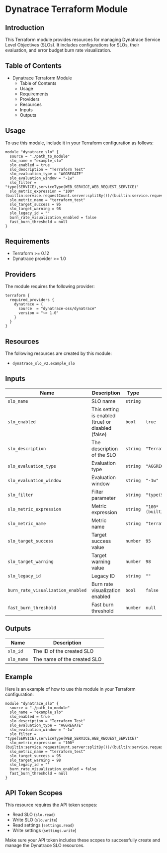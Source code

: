 # Dynatrace Terraform Module

## Introduction
This Terraform module provides resources for managing Dynatrace Service Level Objectives (SLOs). It includes configurations for SLOs, their evaluation, and error budget burn rate visualization.

## Table of Contents
- Dynatrace Terraform Module
  - Table of Contents
  - Usage
  - Requirements
  - Providers
  - Resources
  - Inputs
  - Outputs

## Usage
To use this module, include it in your Terraform configuration as follows:
```hcl
module "dynatrace_slo" {
  source = "./path_to_module"
  slo_name = "example_slo"
  slo_enabled = true
  slo_description = "Terraform Test"
  slo_evaluation_type = "AGGREGATE"
  slo_evaluation_window = "-1w"
  slo_filter = "type(SERVICE),serviceType(WEB_SERVICE,WEB_REQUEST_SERVICE)"
  slo_metric_expression = "100*(builtin:service.requestCount.server:splitBy())/(builtin:service.requestCount.server:splitBy())"
  slo_metric_name = "terraform_test"
  slo_target_success = 95
  slo_target_warning = 98
  slo_legacy_id = ""
  burn_rate_visualization_enabled = false
  fast_burn_threshold = null
}
```

## Requirements
- Terraform >= 0.12
- Dynatrace provider >= 1.0

## Providers
The module requires the following provider:

```hcl
terraform {
  required_providers {
    dynatrace = {
      source  = "dynatrace-oss/dynatrace"
      version = "~> 1.0"
    }
  }
}
```

## Resources
The following resources are created by this module:
- `dynatrace_slo_v2.example_slo`

## Inputs
| Name | Description | Type | Default | Required |
|------|-------------|------|---------|----------|
| `slo_name` | SLO name | `string` | | yes |
| `slo_enabled` | This setting is enabled (true) or disabled (false) | `bool` | `true` | yes |
| `slo_description` | The description of the SLO | `string` | `"Terraform Test"` | yes |
| `slo_evaluation_type` | Evaluation type | `string` | `"AGGREGATE"` | yes |
| `slo_evaluation_window` | Evaluation window | `string` | `"-1w"` | yes |
| `slo_filter` | Filter parameter | `string` | `"type(SERVICE),serviceType(WEB_SERVICE,WEB_REQUEST_SERVICE)"` | yes |
| `slo_metric_expression` | Metric expression | `string` | `"100*(builtin:service.requestCount.server:splitBy())/(builtin:service.requestCount.server:splitBy())"` | yes |
| `slo_metric_name` | Metric name | `string` | `"terraform_test"` | yes |
| `slo_target_success` | Target success value | `number` | `95` | yes |
| `slo_target_warning` | Target warning value | `number` | `98` | yes |
| `slo_legacy_id` | Legacy ID | `string` | `""` | yes |
| `burn_rate_visualization_enabled` | Burn rate visualization enabled | `bool` | `false` | yes |
| `fast_burn_threshold` | Fast burn threshold | `number` | `null` | yes |

## Outputs
| Name | Description |
|------|-------------|
| `slo_id` | The ID of the created SLO |
| `slo_name` | The name of the created SLO |

## Example
Here is an example of how to use this module in your Terraform configuration:
```hcl
module "dynatrace_slo" {
  source = "./path_to_module"
  slo_name = "example_slo"
  slo_enabled = true
  slo_description = "Terraform Test"
  slo_evaluation_type = "AGGREGATE"
  slo_evaluation_window = "-1w"
  slo_filter = "type(SERVICE),serviceType(WEB_SERVICE,WEB_REQUEST_SERVICE)"
  slo_metric_expression = "100*(builtin:service.requestCount.server:splitBy())/(builtin:service.requestCount.server:splitBy())"
  slo_metric_name = "terraform_test"
  slo_target_success = 95
  slo_target_warning = 98
  slo_legacy_id = ""
  burn_rate_visualization_enabled = false
  fast_burn_threshold = null
}
```

## API Token Scopes
This resource requires the API token scopes:
- Read SLO (`slo.read`)
- Write SLO (`slo.write`)
- Read settings (`settings.read`)
- Write settings (`settings.write`)

Make sure your API token includes these scopes to successfully create and manage the Dynatrace SLO resources.


